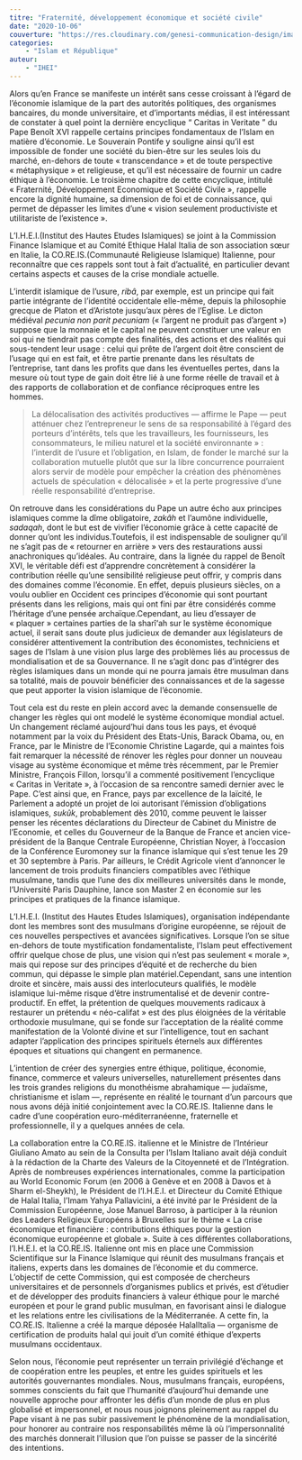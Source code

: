 ```yaml
---
titre: "Fraternité, développement économique et société civile"
date: "2020-10-06"
couverture: "https://res.cloudinary.com/genesi-communication-design/image/upload/v1604586238/ihei/couvertures/islam-et-republique-5_ynokno.jpg"
categories: 
	- "Islam et République"
auteur: 
	- "IHEI"
---
```


Alors qu’en France se manifeste un intérêt sans cesse croissant à l’égard de l’économie islamique de la part des autorités politiques, des organismes bancaires, du monde universitaire, et d’importants médias, il est intéressant de constater à quel point la dernière encyclique “&nbsp;Caritas in Veritate&nbsp;” du Pape Benoît XVI rappelle certains principes fondamentaux de l’Islam en matière d’économie. Le Souverain Pontife y souligne ainsi qu’il est impossible de fonder une société du bien-être sur les seules lois du marché, en-dehors de toute «&nbsp;transcendance&nbsp;» et de toute perspective «&nbsp;métaphysique&nbsp;» et religieuse, et qu’il est nécessaire de fournir un cadre éthique à l’économie. Le troisième chapitre de cette encyclique, intitulé «&nbsp;Fraternité, Développement Economique et Société Civile&nbsp;», rappelle encore la dignité humaine, sa dimension de foi et de connaissance, qui permet de dépasser les limites d’une «&nbsp;vision seulement productiviste et utilitariste de l’existence&nbsp;».

L’I.H.E.I.(Institut des Hautes Etudes Islamiques) se joint à la Commission Finance Islamique et au Comité Ethique Halal Italia de son association s&oelig;ur en Italie, la CO.RE.IS.(Communauté Religieuse Islamique) Italienne, pour reconnaître que ces rappels sont tout à fait d’actualité, en particulier devant certains aspects et causes de la crise mondiale actuelle.

L’interdit islamique de l’usure, *ribâ*, par exemple, est un principe qui fait partie intégrante de l’identité occidentale elle-même, depuis la philosophie grecque de Platon et d’Aristote jusqu’aux pères de l’Eglise. Le dicton médiéval *pecunia non parit pecuniam* («&nbsp;l’argent ne produit pas d’argent&nbsp;») suppose que la monnaie et le capital ne peuvent constituer une valeur en soi qui ne tiendrait pas compte des finalités, des actions et des réalités qui sous-tendent leur usage&nbsp;: celui qui prête de l’argent doit être conscient de l’usage qui en est fait, et être partie prenante dans les résultats de l’entreprise, tant dans les profits que dans les éventuelles pertes, dans la mesure où tout type de gain doit être lié à une forme réelle de travail et à des rapports de collaboration et de confiance réciproques entre les hommes.
> La délocalisation des activités productives —&nbsp;affirme le Pape&nbsp;— peut atténuer chez l’entrepreneur le sens de sa responsabilité à l’égard des porteurs d’intérêts, tels que les travailleurs, les fournisseurs, les consommateurs, le milieu naturel et la société environnante&nbsp;»&nbsp;: l’interdit de l’usure et l’obligation, en Islam, de fonder le marché sur la collaboration mutuelle plutôt que sur la libre concurrence pourraient alors servir de modèle pour empêcher la création des phénomènes actuels de spéculation «&nbsp;délocalisée&nbsp;» et la perte progressive d’une réelle responsabilité d’entreprise.

On retrouve dans les considérations du Pape un autre écho aux principes islamiques comme la dîme obligatoire, *zakâh* et l’aumône individuelle, *sadaqah*, dont le but est de vivifier l’économie grâce à cette capacité de donner qu’ont les individus.Toutefois, il est indispensable de souligner qu’il ne s’agit pas de «&nbsp;retourner en arrière&nbsp;» vers des restaurations aussi anachroniques qu’idéales. Au contraire, dans la lignée du rappel de Benoît XVI, le véritable défi est d’apprendre concrètement à considérer la contribution réelle qu’une sensibilité religieuse peut offrir, y compris dans des domaines comme l’économie. En effet, depuis plusieurs siècles, on a voulu oublier en Occident ces principes d’économie qui sont pourtant présents dans les religions, mais qui ont fini par être considérés comme l’héritage d’une pensée archaïque.Cependant, au lieu d’essayer de «&nbsp;plaquer&nbsp;» certaines parties de la sharî‘ah sur le système économique actuel, il serait sans doute plus judicieux de demander aux législateurs de considérer attentivement la contribution des économistes, techniciens et sages de l’Islam à une vision plus large des problèmes liés au processus de mondialisation et de sa Gouvernance. Il ne s’agit donc pas d’intégrer des règles islamiques dans un monde qui ne pourra jamais être musulman dans sa totalité, mais de pouvoir bénéficier des connaissances et de la sagesse que peut apporter la vision islamique de l’économie.

Tout cela est du reste en plein accord avec la demande consensuelle de changer les règles qui ont modelé le système économique mondial actuel. Un changement réclamé aujourd’hui dans tous les pays, et évoqué notamment par la voix du Président des Etats-Unis, Barack Obama, ou, en France, par le Ministre de l’Economie Christine Lagarde, qui a maintes fois fait remarquer la nécessité de rénover les règles pour donner un nouveau visage au système économique et même très récemment, par le Premier Ministre, François Fillon, lorsqu’il a commenté positivement l’encyclique «&nbsp;Caritas in Veritate&nbsp;», à l’occasion de sa rencontre samedi dernier avec le Pape. C’est ainsi que, en France, pays par excellence de la laïcité, le Parlement a adopté un projet de loi autorisant l’émission d’obligations islamiques, *sukûk*, probablement dès 2010, comme peuvent le laisser penser les récentes déclarations du Directeur de Cabinet du Ministre de l’Economie, et celles du Gouverneur de la Banque de France et ancien vice-président de la Banque Centrale Européenne, Christian Noyer, à l’occasion de la Conférence Euromoney sur la finance islamique qui s’est tenue les 29 et 30 septembre à Paris. Par ailleurs, le Crédit Agricole vient d’annoncer le lancement de trois produits financiers compatibles avec l’éthique musulmane, tandis que l’une des dix meilleures universités dans le monde, l’Université Paris Dauphine, lance son Master 2 en économie sur les principes et pratiques de la finance islamique.

L’I.H.E.I. (Institut des Hautes Etudes Islamiques), organisation indépendante dont les membres sont des musulmans d’origine européenne, se réjouit de ces nouvelles perspectives et avancées significatives. Lorsque l’on se situe en-dehors de toute mystification fondamentaliste, l’Islam peut effectivement offrir quelque chose de plus, une vision qui n’est pas seulement «&nbsp;morale&nbsp;», mais qui repose sur des principes d’équité et de recherche du bien commun, qui dépasse le simple plan matériel.Cependant, sans une intention droite et sincère, mais aussi des interlocuteurs qualifiés, le modèle islamique lui-même risque d’être instrumentalisé et de devenir contre-productif. En effet, la prétention de quelques mouvements radicaux à restaurer un prétendu «&nbsp;néo-califat&nbsp;» est des plus éloignées de la véritable orthodoxie musulmane, qui se fonde sur l’acceptation de la réalité comme manifestation de la Volonté divine et sur l’intelligence, tout en sachant adapter l’application des principes spirituels éternels aux différentes époques et situations qui changent en permanence.

L’intention de créer des synergies entre éthique, politique, économie, finance, commerce et valeurs universelles, naturellement présentes dans les trois grandes religions du monothéisme abrahamique —&nbsp;judaïsme, christianisme et islam&nbsp;—, représente en réalité le tournant d’un parcours que nous avons déjà initié conjointement avec la CO.RE.IS. Italienne dans le cadre d’une coopération euro-méditerranéenne, fraternelle et professionnelle, il y a quelques années de cela.

La collaboration entre la CO.RE.IS. italienne et le Ministre de l’Intérieur Giuliano Amato au sein de la Consulta per l’Islam Italiano avait déjà conduit à la rédaction de la Charte des Valeurs de la Citoyenneté et de l’Intégration. Après de nombreuses expériences internationales, comme la participation au World Economic Forum (en 2006 à Genève et en 2008 à Davos et à Sharm el-Sheykh), le Président de l’I.H.E.I. et Directeur du Comité Ethique de Halal Italia, l’Imam Yahya Pallavicini, a été invité par le Président de la Commission Européenne, Jose Manuel Barroso, à participer à la réunion des Leaders Religieux Européens à Bruxelles sur le thème «&nbsp;La crise économique et financière&nbsp;: contributions éthiques pour la gestion économique européenne et globale&nbsp;». Suite à ces différentes collaborations, l’I.H.E.I. et la CO.RE.IS. Italienne ont mis en place une Commission Scientifique sur la Finance Islamique qui réunit des musulmans français et italiens, experts dans les domaines de l’économie et du commerce. L’objectif de cette Commission, qui est composée de chercheurs universitaires et de personnels d’organismes publics et privés, est d’étudier et de développer des produits financiers à valeur éthique pour le marché européen et pour le grand public musulman, en favorisant ainsi le dialogue et les relations entre les civilisations de la Méditerranée. A cette fin, la CO.RE.IS. Italienne a créé la marque déposée HalalItalia —&nbsp;organisme de certification de produits halal qui jouit d’un comité éthique d’experts musulmans occidentaux.

Selon nous, l’économie peut représenter un terrain privilégié d’échange et de coopération entre les peuples, et entre les guides spirituels et les autorités gouvernantes mondiales. Nous, musulmans français, européens, sommes conscients du fait que l’humanité d’aujourd’hui demande une nouvelle approche pour affronter les défis d’un monde de plus en plus globalisé et impersonnel, et nous nous joignons pleinement au rappel du Pape visant à ne pas subir passivement le phénomène de la mondialisation, pour honorer au contraire nos responsabilités même là où l’impersonnalité des marchés donnerait l’illusion que l’on puisse se passer de la sincérité des intentions.
